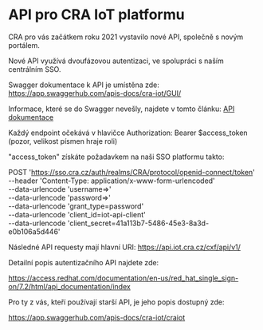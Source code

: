 # API pro CRA IoT platformu

CRA pro vás začátkem roku 2021 vystavilo nové API, společně s novým portálem.

Nové API využívá dvoufázovou autentizaci, ve spolupráci s naším centrálním SSO.

Swagger dokumentace k API je umístěna zde:
https://app.swaggerhub.com/apis-docs/cra-iot/GUI/

Informace, které se do Swagger nevešly, najdete v tomto článku: [API dokumentace](API_specification.md)

Každý endpoint očekává v hlavičce Authorization: Bearer $access_token
(pozor, velikost písmen hraje roli)

"access_token" získáte požadavkem na naši SSO platformu takto:

  POST 'https://sso.cra.cz/auth/realms/CRA/protocol/openid-connect/token' \
  --header 'Content-Type: application/x-www-form-urlencoded' \
  --data-urlencode 'username=>' \
  --data-urlencode 'password=>' \
  --data-urlencode 'grant_type=password' \
  --data-urlencode 'client_id=iot-api-client' \
  --data-urlencode 'client_secret=41a113b7-5486-45e3-8a3d-e0b106a5d446'

Následné API requesty mají hlavní URI: https://api.iot.cra.cz/cxf/api/v1/

Detailní popis autentizačního API najdete zde: 

https://access.redhat.com/documentation/en-us/red_hat_single_sign-on/7.2/html/api_documentation/index

Pro ty z vás, kteří používají starší API, je jeho popis dostupný zde:

https://app.swaggerhub.com/apis-docs/cra-iot/craiot
